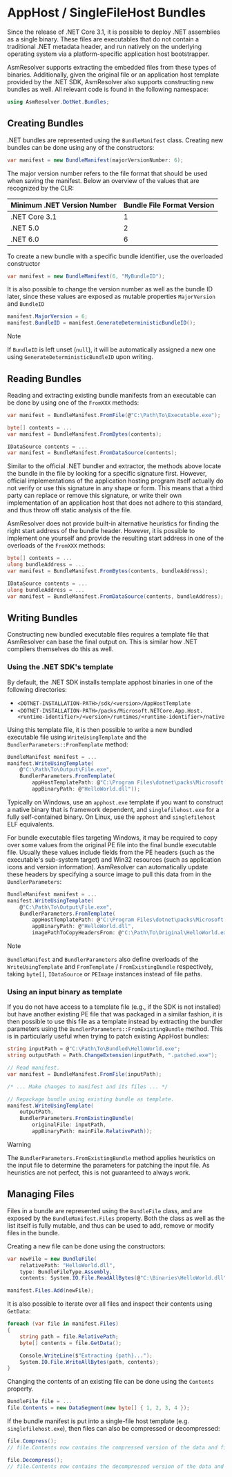 # AppHost / SingleFileHost Bundles

Since the release of .NET Core 3.1, it is possible to deploy .NET
assemblies as a single binary. These files are executables that do not
contain a traditional .NET metadata header, and run natively on the
underlying operating system via a platform-specific application host
bootstrapper.

AsmResolver supports extracting the embedded files from these types of
binaries. Additionally, given the original file or an application host
template provided by the .NET SDK, AsmResolver also supports
constructing new bundles as well. All relevant code is found in the
following namespace:

``` csharp
using AsmResolver.DotNet.Bundles;
```

## Creating Bundles

.NET bundles are represented using the `BundleManifest` class. Creating
new bundles can be done using any of the constructors:

``` csharp
var manifest = new BundleManifest(majorVersionNumber: 6);
```

The major version number refers to the file format that should be used
when saving the manifest. Below an overview of the values that are
recognized by the CLR:

| Minimum .NET Version Number | Bundle File Format Version  |
|-----------------------------|-----------------------------|
| .NET Core 3.1               | 1                           |
| .NET 5.0                    | 2                           |
| .NET 6.0                    | 6                           |

To create a new bundle with a specific bundle identifier, use the
overloaded constructor

``` csharp
var manifest = new BundleManifest(6, "MyBundleID");
```

It is also possible to change the version number as well as the bundle
ID later, since these values are exposed as mutable properties
`MajorVersion` and `BundleID`

``` csharp
manifest.MajorVersion = 6;
manifest.BundleID = manifest.GenerateDeterministicBundleID();
```

> [!NOTE]
> If `BundleID` is left unset (`null`), it will be automatically assigned
> a new one using `GenerateDeterministicBundleID` upon writing.

## Reading Bundles

Reading and extracting existing bundle manifests from an executable can
be done by using one of the `FromXXX` methods:

``` csharp
var manifest = BundleManifest.FromFile(@"C:\Path\To\Executable.exe");
```

``` csharp
byte[] contents = ...
var manifest = BundleManifest.FromBytes(contents);
```

``` csharp
IDataSource contents = ...
var manifest = BundleManifest.FromDataSource(contents);
```

Similar to the official .NET bundler and extractor, the methods above
locate the bundle in the file by looking for a specific signature first.
However, official implementations of the application hosting program
itself actually do not verify or use this signature in any shape or
form. This means that a third party can replace or remove this
signature, or write their own implementation of an application host that
does not adhere to this standard, and thus throw off static analysis of
the file.

AsmResolver does not provide built-in alternative heuristics for finding
the right start address of the bundle header. However, it is possible to
implement one yourself and provide the resulting start address in one of
the overloads of the `FromXXX` methods:

``` csharp
byte[] contents = ...
ulong bundleAddress = ...
var manifest = BundleManifest.FromBytes(contents, bundleAddress);
```

``` csharp
IDataSource contents = ...
ulong bundleAddress = ...
var manifest = BundleManifest.FromDataSource(contents, bundleAddress);
```

## Writing Bundles

Constructing new bundled executable files requires a template file that
AsmResolver can base the final output on. This is similar how .NET
compilers themselves do this as well.

### Using the .NET SDK's template 

By default, the .NET SDK installs template apphost binaries in one of the 
following directories:

-   `<DOTNET-INSTALLATION-PATH>/sdk/<version>/AppHostTemplate`
-   `<DOTNET-INSTALLATION-PATH>/packs/Microsoft.NETCore.App.Host.<runtime-identifier>/<version>/runtimes/<runtime-identifier>/native`

Using this template file, it is then possible to write a new bundled
executable file using `WriteUsingTemplate` and the
`BundlerParameters::FromTemplate` method:

``` csharp
BundleManifest manifest = ...
manifest.WriteUsingTemplate(
    @"C:\Path\To\Output\File.exe",
    BundlerParameters.FromTemplate(
        appHostTemplatePath: @"C:\Program Files\dotnet\packs\Microsoft.NETCore.App.Host.win-x64\6.0.0\runtimes\win-x64\native\apphost.exe",
        appBinaryPath: @"HelloWorld.dll"));
```

Typically on Windows, use an `apphost.exe` template if you want to
construct a native binary that is framework dependent, and
`singlefilehost.exe` for a fully self-contained binary. On Linux, use
the `apphost` and `singlefilehost` ELF equivalents.

For bundle executable files targeting Windows, it may be required to
copy over some values from the original PE file into the final bundle
executable file. Usually these values include fields from the PE headers
(such as the executable\'s sub-system target) and Win32 resources (such
as application icons and version information). AsmResolver can
automatically update these headers by specifying a source image to pull
this data from in the `BundlerParameters`:

``` csharp
BundleManifest manifest = ...
manifest.WriteUsingTemplate(
    @"C:\Path\To\Output\File.exe",
    BundlerParameters.FromTemplate(
        appHostTemplatePath: @"C:\Program Files\dotnet\packs\Microsoft.NETCore.App.Host.win-x64\6.0.0\runtimes\win-x64\native\apphost.exe",
        appBinaryPath: @"HelloWorld.dll",
        imagePathToCopyHeadersFrom: @"C:\Path\To\Original\HelloWorld.exe"));
```

> [!NOTE]
> `BundleManifest` and `BundlerParameters` also define overloads of the
> `WriteUsingTemplate` and `FromTemplate` / `FromExistingBundle`
> respectively, taking `byte[]`, `IDataSource` or `PEImage` instances
> instead of file paths.


### Using an input binary as template

If you do not have access to a template file (e.g., if the SDK is not
installed) but have another existing PE file that was packaged in a
similar fashion, it is then possible to use this file as a template
instead by extracting the bundler parameters using the
`BundlerParameters::FromExistingBundle` method. This is in particularly
useful when trying to patch existing AppHost bundles:

``` csharp
string inputPath = @"C:\Path\To\Bundled\HelloWorld.exe";
string outputPath = Path.ChangeExtension(inputPath, ".patched.exe");

// Read manifest.
var manifest = BundleManifest.FromFile(inputPath);

/* ... Make changes to manifest and its files ... */ 

// Repackage bundle using existing bundle as template.
manifest.WriteUsingTemplate(
    outputPath, 
    BundlerParameters.FromExistingBundle(
        originalFile: inputPath, 
        appBinaryPath: mainFile.RelativePath));
```

> [!WARNING]
> The `BundlerParameters.FromExistingBundle` method applies heuristics on
> the input file to determine the parameters for patching the input file.
> As heuristics are not perfect, this is not guaranteed to always work.


## Managing Files

Files in a bundle are represented using the `BundleFile` class, and are
exposed by the `BundleManifest.Files` property. Both the class as well
as the list itself is fully mutable, and thus can be used to add, remove
or modify files in the bundle.

Creating a new file can be done using the constructors:

``` csharp
var newFile = new BundleFile(
    relativePath: "HelloWorld.dll",
    type: BundleFileType.Assembly,
    contents: System.IO.File.ReadAllBytes(@"C:\Binaries\HelloWorld.dll"));

manifest.Files.Add(newFile);
```

It is also possible to iterate over all files and inspect their contents
using `GetData`:

``` csharp
foreach (var file in manifest.Files)
{
    string path = file.RelativePath;
    byte[] contents = file.GetData();

    Console.WriteLine($"Extracting {path}...");
    System.IO.File.WriteAllBytes(path, contents);
}
```

Changing the contents of an existing file can be done using the
`Contents` property.

``` csharp
BundleFile file = ...
file.Contents = new DataSegment(new byte[] { 1, 2, 3, 4 });
```

If the bundle manifest is put into a single-file host template (e.g.
`singlefilehost.exe`), then files can also be compressed or
decompressed:

``` csharp
file.Compress();
// file.Contents now contains the compressed version of the data and file.IsCompressed = true

file.Decompress();
// file.Contents now contains the decompressed version of the data and file.IsCompressed = false
```
